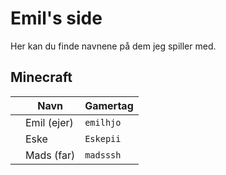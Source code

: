 # Emil's side

Her kan du finde navnene på dem jeg spiller med.


## Minecraft

|       | Navn        | Gamertag |
|-------|-------------|----------|
|       | Emil (ejer) | `emilhjo`|
|       | Eske        | `Eskepii`|
|       | Mads (far)  | `madsssh`|


